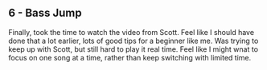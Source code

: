 ## 6 - Bass Jump

Finally, took the time to watch the video from Scott.
Feel like I should have done that a lot earlier, lots of good tips for a beginner like me.
Was trying to keep up with Scott, but still hard to play it real time.
Feel like I might wnat to focus on one song at a time, rather than keep switching with limited time.